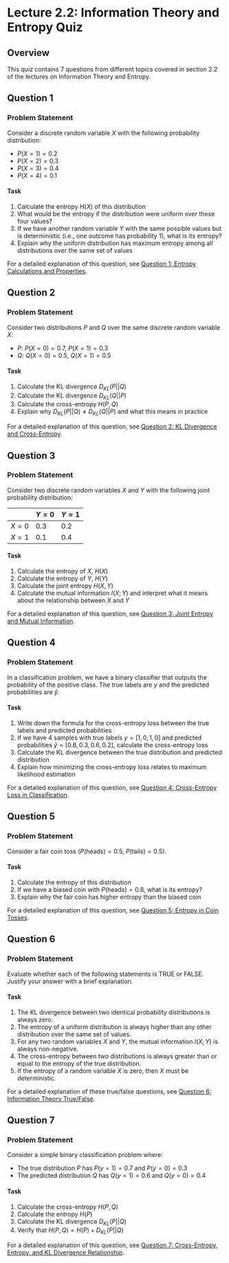 # Lecture 2.2: Information Theory and Entropy Quiz

## Overview
This quiz contains 7 questions from different topics covered in section 2.2 of the lectures on Information Theory and Entropy.

## Question 1

### Problem Statement
Consider a discrete random variable $X$ with the following probability distribution:
- $P(X = 1) = 0.2$
- $P(X = 2) = 0.3$
- $P(X = 3) = 0.4$
- $P(X = 4) = 0.1$

#### Task
1. Calculate the entropy $H(X)$ of this distribution
2. What would be the entropy if the distribution were uniform over these four values?
3. If we have another random variable $Y$ with the same possible values but is deterministic (i.e., one outcome has probability 1), what is its entropy?
4. Explain why the uniform distribution has maximum entropy among all distributions over the same set of values

For a detailed explanation of this question, see [Question 1: Entropy Calculations and Properties](L2_2_1_explanation.md).

## Question 2

### Problem Statement
Consider two distributions $P$ and $Q$ over the same discrete random variable $X$:
- $P$: $P(X = 0) = 0.7$, $P(X = 1) = 0.3$
- $Q$: $Q(X = 0) = 0.5$, $Q(X = 1) = 0.5$

#### Task
1. Calculate the KL divergence $D_{KL}(P||Q)$
2. Calculate the KL divergence $D_{KL}(Q||P)$
3. Calculate the cross-entropy $H(P, Q)$
4. Explain why $D_{KL}(P||Q) \neq D_{KL}(Q||P)$ and what this means in practice

For a detailed explanation of this question, see [Question 2: KL Divergence and Cross-Entropy](L2_2_2_explanation.md).

## Question 3

### Problem Statement
Consider two discrete random variables $X$ and $Y$ with the following joint probability distribution:

|       | $Y = 0$ | $Y = 1$ |
|-------|---------|---------|
| $X = 0$ | 0.3     | 0.2     |
| $X = 1$ | 0.1     | 0.4     |

#### Task
1. Calculate the entropy of $X$, $H(X)$
2. Calculate the entropy of $Y$, $H(Y)$
3. Calculate the joint entropy $H(X, Y)$
4. Calculate the mutual information $I(X; Y)$ and interpret what it means about the relationship between $X$ and $Y$

For a detailed explanation of this question, see [Question 3: Joint Entropy and Mutual Information](L2_2_3_explanation.md).

## Question 4

### Problem Statement
In a classification problem, we have a binary classifier that outputs the probability of the positive class. The true labels are $y$ and the predicted probabilities are $\hat{y}$.

#### Task
1. Write down the formula for the cross-entropy loss between the true labels and predicted probabilities
2. If we have 4 samples with true labels $y = [1, 0, 1, 0]$ and predicted probabilities $\hat{y} = [0.8, 0.3, 0.6, 0.2]$, calculate the cross-entropy loss
3. Calculate the KL divergence between the true distribution and predicted distribution
4. Explain how minimizing the cross-entropy loss relates to maximum likelihood estimation

For a detailed explanation of this question, see [Question 4: Cross-Entropy Loss in Classification](L2_2_4_explanation.md).

## Question 5

### Problem Statement
Consider a fair coin toss ($P(\text{heads}) = 0.5$, $P(\text{tails}) = 0.5$).

#### Task
1. Calculate the entropy of this distribution
2. If we have a biased coin with $P(\text{heads}) = 0.8$, what is its entropy?
3. Explain why the fair coin has higher entropy than the biased coin

For a detailed explanation of this question, see [Question 5: Entropy in Coin Tosses](L2_2_5_explanation.md).

## Question 6

### Problem Statement
Evaluate whether each of the following statements is TRUE or FALSE. Justify your answer with a brief explanation.

#### Task
1. The KL divergence between two identical probability distributions is always zero.
2. The entropy of a uniform distribution is always higher than any other distribution over the same set of values.
3. For any two random variables $X$ and $Y$, the mutual information $I(X;Y)$ is always non-negative.
4. The cross-entropy between two distributions is always greater than or equal to the entropy of the true distribution.
5. If the entropy of a random variable $X$ is zero, then $X$ must be deterministic.

For a detailed explanation of these true/false questions, see [Question 6: Information Theory True/False](L2_2_6_explanation.md).

## Question 7

### Problem Statement
Consider a simple binary classification problem where:
- The true distribution $P$ has $P(y=1) = 0.7$ and $P(y=0) = 0.3$
- The predicted distribution $Q$ has $Q(y=1) = 0.6$ and $Q(y=0) = 0.4$

#### Task
1. Calculate the cross-entropy $H(P, Q)$
2. Calculate the entropy $H(P)$
3. Calculate the KL divergence $D_{KL}(P||Q)$
4. Verify that $H(P, Q) = H(P) + D_{KL}(P||Q)$ 

For a detailed explanation of this question, see [Question 7: Cross-Entropy, Entropy, and KL Divergence Relationship](L2_2_7_explanation.md). 